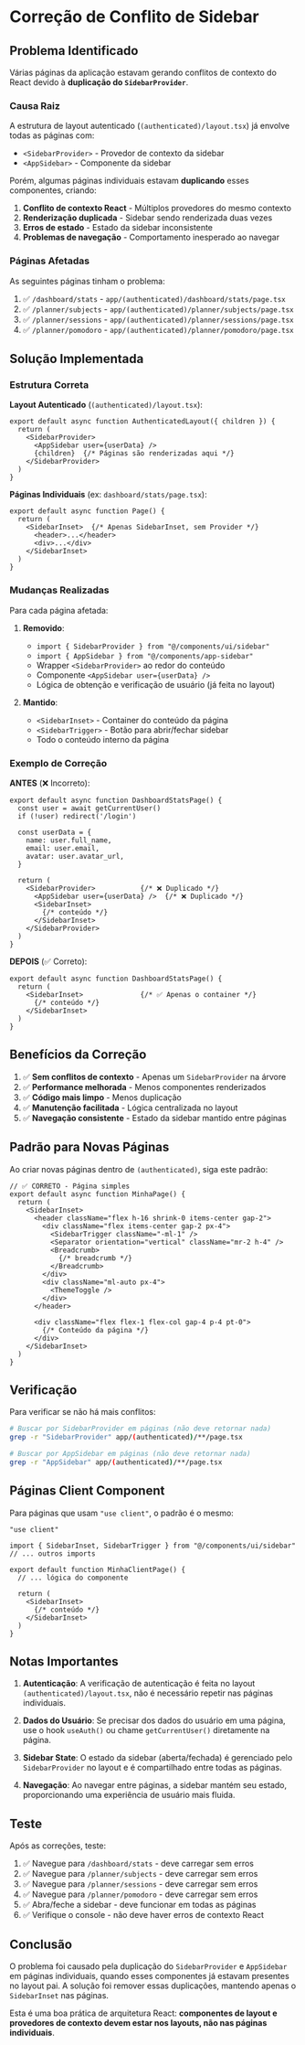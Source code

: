 # Correção de Conflito de Sidebar

## Problema Identificado

Várias páginas da aplicação estavam gerando conflitos de contexto do React devido à **duplicação do `SidebarProvider`**. 

### Causa Raiz

A estrutura de layout autenticado (`(authenticated)/layout.tsx`) já envolve todas as páginas com:
- `<SidebarProvider>` - Provedor de contexto da sidebar
- `<AppSidebar>` - Componente da sidebar

Porém, algumas páginas individuais estavam **duplicando** esses componentes, criando:
1. **Conflito de contexto React** - Múltiplos provedores do mesmo contexto
2. **Renderização duplicada** - Sidebar sendo renderizada duas vezes
3. **Erros de estado** - Estado da sidebar inconsistente
4. **Problemas de navegação** - Comportamento inesperado ao navegar

### Páginas Afetadas

As seguintes páginas tinham o problema:

1. ✅ `/dashboard/stats` - `app/(authenticated)/dashboard/stats/page.tsx`
2. ✅ `/planner/subjects` - `app/(authenticated)/planner/subjects/page.tsx`
3. ✅ `/planner/sessions` - `app/(authenticated)/planner/sessions/page.tsx`
4. ✅ `/planner/pomodoro` - `app/(authenticated)/planner/pomodoro/page.tsx`

## Solução Implementada

### Estrutura Correta

**Layout Autenticado** (`(authenticated)/layout.tsx`):
```tsx
export default async function AuthenticatedLayout({ children }) {
  return (
    <SidebarProvider>
      <AppSidebar user={userData} />
      {children}  {/* Páginas são renderizadas aqui */}
    </SidebarProvider>
  )
}
```

**Páginas Individuais** (ex: `dashboard/stats/page.tsx`):
```tsx
export default async function Page() {
  return (
    <SidebarInset>  {/* Apenas SidebarInset, sem Provider */}
      <header>...</header>
      <div>...</div>
    </SidebarInset>
  )
}
```

### Mudanças Realizadas

Para cada página afetada:

1. **Removido**:
   - `import { SidebarProvider } from "@/components/ui/sidebar"`
   - `import { AppSidebar } from "@/components/app-sidebar"`
   - Wrapper `<SidebarProvider>` ao redor do conteúdo
   - Componente `<AppSidebar user={userData} />`
   - Lógica de obtenção e verificação de usuário (já feita no layout)

2. **Mantido**:
   - `<SidebarInset>` - Container do conteúdo da página
   - `<SidebarTrigger>` - Botão para abrir/fechar sidebar
   - Todo o conteúdo interno da página

### Exemplo de Correção

**ANTES** (❌ Incorreto):
```tsx
export default async function DashboardStatsPage() {
  const user = await getCurrentUser()
  if (!user) redirect('/login')
  
  const userData = {
    name: user.full_name,
    email: user.email,
    avatar: user.avatar_url,
  }

  return (
    <SidebarProvider>           {/* ❌ Duplicado */}
      <AppSidebar user={userData} />  {/* ❌ Duplicado */}
      <SidebarInset>
        {/* conteúdo */}
      </SidebarInset>
    </SidebarProvider>
  )
}
```

**DEPOIS** (✅ Correto):
```tsx
export default async function DashboardStatsPage() {
  return (
    <SidebarInset>              {/* ✅ Apenas o container */}
      {/* conteúdo */}
    </SidebarInset>
  )
}
```

## Benefícios da Correção

1. ✅ **Sem conflitos de contexto** - Apenas um `SidebarProvider` na árvore
2. ✅ **Performance melhorada** - Menos componentes renderizados
3. ✅ **Código mais limpo** - Menos duplicação
4. ✅ **Manutenção facilitada** - Lógica centralizada no layout
5. ✅ **Navegação consistente** - Estado da sidebar mantido entre páginas

## Padrão para Novas Páginas

Ao criar novas páginas dentro de `(authenticated)`, siga este padrão:

```tsx
// ✅ CORRETO - Página simples
export default async function MinhaPage() {
  return (
    <SidebarInset>
      <header className="flex h-16 shrink-0 items-center gap-2">
        <div className="flex items-center gap-2 px-4">
          <SidebarTrigger className="-ml-1" />
          <Separator orientation="vertical" className="mr-2 h-4" />
          <Breadcrumb>
            {/* breadcrumb */}
          </Breadcrumb>
        </div>
        <div className="ml-auto px-4">
          <ThemeToggle />
        </div>
      </header>
      
      <div className="flex flex-1 flex-col gap-4 p-4 pt-0">
        {/* Conteúdo da página */}
      </div>
    </SidebarInset>
  )
}
```

## Verificação

Para verificar se não há mais conflitos:

```bash
# Buscar por SidebarProvider em páginas (não deve retornar nada)
grep -r "SidebarProvider" app/(authenticated)/**/page.tsx

# Buscar por AppSidebar em páginas (não deve retornar nada)
grep -r "AppSidebar" app/(authenticated)/**/page.tsx
```

## Páginas Client Component

Para páginas que usam `"use client"`, o padrão é o mesmo:

```tsx
"use client"

import { SidebarInset, SidebarTrigger } from "@/components/ui/sidebar"
// ... outros imports

export default function MinhaClientPage() {
  // ... lógica do componente
  
  return (
    <SidebarInset>
      {/* conteúdo */}
    </SidebarInset>
  )
}
```

## Notas Importantes

1. **Autenticação**: A verificação de autenticação é feita no layout `(authenticated)/layout.tsx`, não é necessário repetir nas páginas individuais.

2. **Dados do Usuário**: Se precisar dos dados do usuário em uma página, use o hook `useAuth()` ou chame `getCurrentUser()` diretamente na página.

3. **Sidebar State**: O estado da sidebar (aberta/fechada) é gerenciado pelo `SidebarProvider` no layout e é compartilhado entre todas as páginas.

4. **Navegação**: Ao navegar entre páginas, a sidebar mantém seu estado, proporcionando uma experiência de usuário mais fluida.

## Teste

Após as correções, teste:

1. ✅ Navegue para `/dashboard/stats` - deve carregar sem erros
2. ✅ Navegue para `/planner/subjects` - deve carregar sem erros
3. ✅ Navegue para `/planner/sessions` - deve carregar sem erros
4. ✅ Navegue para `/planner/pomodoro` - deve carregar sem erros
5. ✅ Abra/feche a sidebar - deve funcionar em todas as páginas
6. ✅ Verifique o console - não deve haver erros de contexto React

## Conclusão

O problema foi causado pela duplicação do `SidebarProvider` e `AppSidebar` em páginas individuais, quando esses componentes já estavam presentes no layout pai. A solução foi remover essas duplicações, mantendo apenas o `SidebarInset` nas páginas.

Esta é uma boa prática de arquitetura React: **componentes de layout e provedores de contexto devem estar nos layouts, não nas páginas individuais**.
